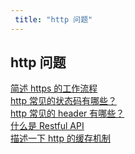 ```yaml
---
 title: "http 问题"
---
```


## http 问题

<i class="el-icon-document"></i> [简述 https 的工作流程](/learns/http/24523.md)    
<i class="el-icon-document"></i> [http 常见的状态码有哪些？](/learns/http/26282.md)    
<i class="el-icon-document"></i> [http 常见的 header 有哪些？](/learns/http/26284.md)    
<i class="el-icon-document"></i> [什么是 Restful API](/learns/http/26286.md)    
<i class="el-icon-document"></i> [描述一下 http 的缓存机制](/learns/http/26288.md)    
